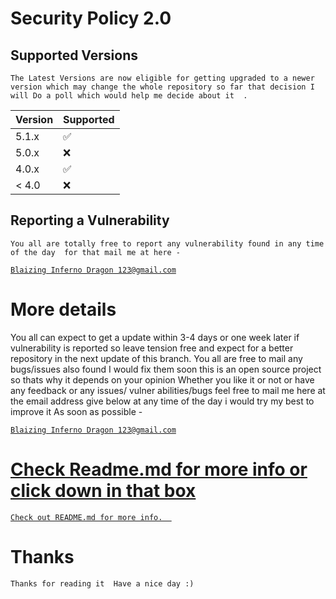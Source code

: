 # Security Policy 2.0

## Supported Versions

`
The Latest Versions are now eligible for getting upgraded to a newer version which may change the whole repository so far that decision I will Do a poll which would help me decide about it  .
`

| Version | Supported          |
| ------- | ------------------ |
| 5.1.x   | :white_check_mark: |
| 5.0.x   | :x:                |
| 4.0.x   | :white_check_mark: |
| < 4.0   | :x:                |

## Reporting a Vulnerability

`
You all are totally free to report any vulnerability found in any time of the day 
for that mail me at here -
`

<a href="mailto:bibhabbarua@gmail.com"> 

```
Blaizing Inferno Dragon 123@gmail.com
```
</a>

# More details 
You all can expect to get a update within 3-4 days or one week later if vulnerability 
is reported so leave tension free and expect for a better repository in the next update 
of this branch. You all are free to mail any bugs/issues also found I would fix them soon
this is an open source project so thats why it depends on your opinion 
Whether you like it or not or have any feedback or any issues/ vulner
abilities/bugs feel free to mail me here at the email address give below at any time of the day i would try my best to  improve it
As soon as possible -

<a href="mailto:bibhabbarua@gmail.com"> 

```
Blaizing Inferno Dragon 123@gmail.com
```


# Check Readme.md for more info or click down in that box
<a href="./README.md"> 

```
Check out README.md for more info.  
```
</a>

# Thanks 
`
Thanks for reading it 
Have a nice day :)
`
